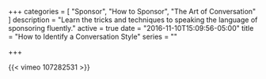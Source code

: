 +++
categories = [
  "Sponsor",
  "How to Sponsor",
  "The Art of Conversation"
]
description = "Learn the tricks and techniques to speaking the language of sponsoring fluently."
active = true
date = "2016-11-10T15:09:56-05:00"
title = "How to Identify a Conversation Style"
series = ""

+++

{{< vimeo 107282531 >}}
